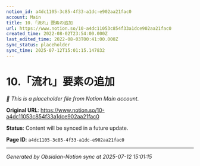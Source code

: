```yaml
---
notion_id: a4dc1105-3c85-4f33-a1dc-e902aa21fac0
account: Main
title: 10.「流れ」要素の追加
url: https://www.notion.so/10-a4dc11053c854f33a1dce902aa21fac0
created_time: 2022-08-02T23:54:00.000Z
last_edited_time: 2022-08-03T00:41:00.000Z
sync_status: placeholder
sync_time: 2025-07-12T15:01:15.147832
---
```


# 10.「流れ」要素の追加

*🔄 This is a placeholder file from Notion Main account.*

**Original URL**: https://www.notion.so/10-a4dc11053c854f33a1dce902aa21fac0

**Status**: Content will be synced in a future update.

**Page ID**: `a4dc1105-3c85-4f33-a1dc-e902aa21fac0`

---

*Generated by Obsidian-Notion sync at 2025-07-12 15:01:15*
